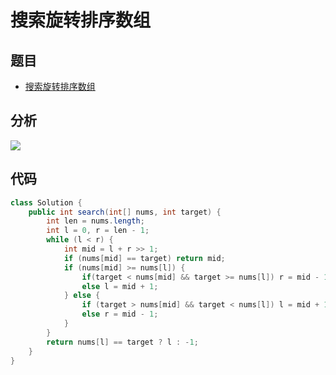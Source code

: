# 搜索旋转排序数组

## 题目

- [搜索旋转排序数组](https://leetcode-cn.com/problems/search-in-rotated-sorted-array/)

## 分析

![](https://cdn.jsdelivr.net/gh/mouweng/FigureBed/img/202204212214412.jpg)

## 代码

```java
class Solution {
    public int search(int[] nums, int target) {
        int len = nums.length;
        int l = 0, r = len - 1;
        while (l < r) {
            int mid = l + r >> 1;
            if (nums[mid] == target) return mid;
            if (nums[mid] >= nums[l]) {
                if(target < nums[mid] && target >= nums[l]) r = mid - 1;
                else l = mid + 1;
            } else {
                if (target > nums[mid] && target < nums[l]) l = mid + 1;
                else r = mid - 1;
            }
        }
        return nums[l] == target ? l : -1;
    }
}
```

